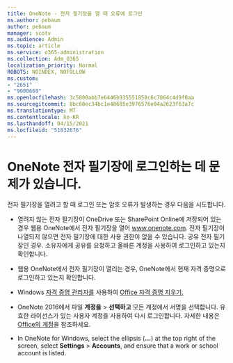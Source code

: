 ```yaml
---
title: OneNote - 전자 필기장을 열 때 오류에 로그인
ms.author: pebaum
author: pebaum
manager: scotv
ms.audience: Admin
ms.topic: article
ms.service: o365-administration
ms.collection: Adm_O365
localization_priority: Normal
ROBOTS: NOINDEX, NOFOLLOW
ms.custom:
- "2651"
- "9000669"
ms.openlocfilehash: 3c5800abb7e6446b935551858c6c7864c4d9f0aa
ms.sourcegitcommit: 8bc60ec34bc1e40685e3976576e04a2623f63a7c
ms.translationtype: MT
ms.contentlocale: ko-KR
ms.lasthandoff: 04/15/2021
ms.locfileid: "51832676"
---
```

# <a name="issues-signing-in-to-onenote-notebooks"></a>OneNote 전자 필기장에 로그인하는 데 문제가 있습니다.

전자 필기장을 열려고 할 때 로그인 또는 암호 오류가 발생하는 경우 다음을 시도합니다.

- 열려지 않는 전자 필기장이 OneDrive 또는 SharePoint Online에 저장되어 있는 경우 웹용 OneNote에서 전자 필기장을 열어 www.onenote.com. 전자 필기장이 나열되지 않으면 전자 필기장에 대한 사용 권한이 없을 수 있습니다. 공유 전자 필기장인 경우. 소유자에게 공유를 요청하고 올바른 계정을 사용하여 로그인하고 있는지 확인합니다.

- 웹용 OneNote에서 전자 필기장이 열리는 경우, OneNote에서 현재 자격 증명으로 로그인하고 있는지 확인합니다. 

- Windows [자격 증명 관리자를](https://docs.microsoft.com/office/troubleshoot/error-messages/another-account-already-signed-in#step-3-clear-cached-credentials-on-the-computer) 사용하여 [Office 자격 증명 지우기.](https://support.microsoft.com/help/4026814/windows-accessing-credential-manager)

- OneNote 2016에서 파일 **계정을**  >  **선택하고** 모든 계정에서 서명을 선택합니다.  유효한 라이선스가 있는 사용자 계정을 사용하여 다시 로그인합니다. 자세한 내용은 [Office의 계정](https://support.office.com/article/accounts-in-office-628ea040-f265-49de-b986-be09c3ebf8a9)을 참조하세요.

- In OneNote for Windows, select the ellipsis (**...**) at the top right of the screen, select **Settings**  >  **Accounts**, and ensure that a work or school account is listed.